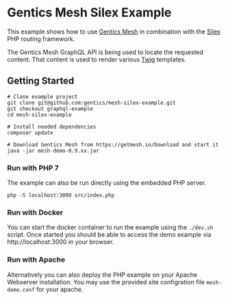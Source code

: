 # Gentics Mesh Silex Example

This example shows how to use [Gentics Mesh](https://getmesh.io) in combination with the [Silex](http://expressjs.com/) PHP routing framework.

The Gentics Mesh GraphQL API is being used to locate the requested content. That content is used to render various [Twig](http://twig.sensiolabs.org/) templates.

## Getting Started

```
# Clone example project
git clone git@github.com:gentics/mesh-silex-example.git
git checkout graphql-example
cd mesh-silex-example

# Install needed dependencies 
composer update

# Download Gentics Mesh from https://getmesh.io/Download and start it
java -jar mesh-demo-0.9.xx.jar
```

### Run with PHP 7

The example can also be run directly using the embedded PHP server.

```
php -S localhost:3000 src/index.php
```

### Run with Docker

You can start the docker container to run the example using the ```./dev.sh``` script. Once started you should be able to access the demo example via http://localhost:3000 in your browser.

### Run with Apache

Alternatively you can also deploy the PHP example on your Apache Webserver installation. You may use the provided site configration file ```mesh-demo.conf``` for your apache.
